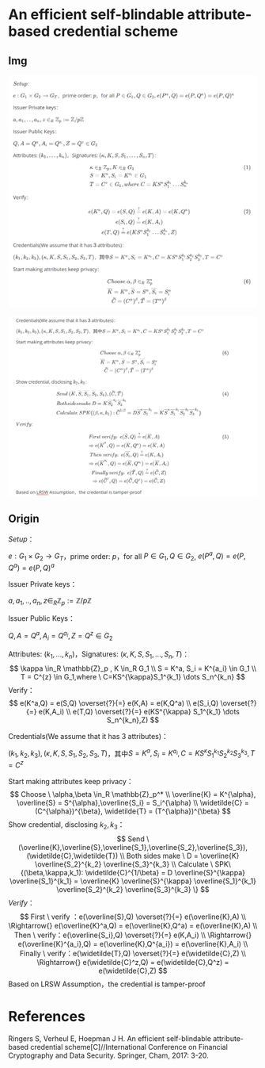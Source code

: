 # An efficient self-blindable attribute-based credential scheme

## Img

![sbABC1](assets/sbABC1.png)

![sbABC2](assets/sbABC2.png)

## Origin

$Setup$：

$e:G_1 \times G_2 \rightarrow{} G_T$，prime order: $p$，for all $P \in G_1, Q \in G_2$, $e(P^a,Q) = e(P,Q^a) = e(P,Q)^a$

Issuer Private keys：

$a,a_1,..,a_n,z \in_{R} \mathbb{Z}_p := \mathbb{Z}/p\mathbb{Z}$

Issuer Public Keys：

$Q,A = Q^a,A_i = Q^{a_i},Z = Q^z \in G_2$

Attributes: $(k_1,...,k_n)$，Signatures: $(\kappa,K,S,S_1,...,S_n,T)$：
$$
\kappa \in_R \mathbb{Z}_p , K \in_R G_1 \\
S = K^a, S_i = K^{a_i} \in G_1 \\
T = C^{z} \in G_1,where \ C=KS^{\kappa}S_1^{k_1} \dots S_n^{k_n}
$$
Verify：
$$
e(K^a,Q) = e(S,Q) \overset{?}{=} e(K,A) = e(K,Q^a) \\
e(S_i,Q) \overset{?}{=} e(K,A_i) \\
e(T,Q) \overset{?}{=} e(KS^{\kappa} S_1^{k_1} \dots S_n^{k_n},Z)
$$

Credentials(We assume that it has $3$ attributes)：

$(k_1,k_2,k_3),(\kappa,K,S,S_1,S_2,S_3,T)$，其中$S = K^a,S_i = K^{a_i}, C = KS^{\kappa}S_1^{k_1} S_2^{k_2} S_3^{k_3},T=C^z$

Start making attributes keep privacy：
$$
Choose \ \alpha,\beta \in_R \mathbb{Z}_p^* \\
\overline{K} = K^{\alpha}, \overline{S} = S^{\alpha},\overline{S_i} = S_i^{\alpha} \\
\widetilde{C} = (C^{\alpha})^{\beta}, \widetilde{T} = (T^{\alpha})^{\beta}
$$
Show credential, disclosing $k_2,k_3$：
$$
Send \ (\overline{K},\overline{S},\overline{S_1},\overline{S_2},\overline{S_3}),(\widetilde{C},\widetilde{T}) \\
Both sides make \ D = \overline{K} \overline{S_2}^{k_2} \overline{S_3}^{k_3} \\
Calculate \ SPK\{(\beta,\kappa,k_1): \widetilde{C}^{1/\beta} = D \overline{S}^{\kappa} \overline{S_1}^{k_1} = \overline{K} \overline{S}^{\kappa} \overline{S_1}^{k_1} \overline{S_2}^{k_2} \overline{S_3}^{k_3} \}
$$
$Verify$：
$$
First \ verify ：e(\overline{S},Q) \overset{?}{=} e(\overline{K},A) \\
 \Rightarrow{} e(\overline{K}^a,Q) = e(\overline{K},Q^a) = e(\overline{K},A) \\
 Then \ verify：e(\overline{S_i},Q) \overset{?}{=} e(K,A_i) \\
 \Rightarrow{} e(\overline{K}^{a_i},Q) = e(\overline{K},Q^{a_i}) = e(\overline{K},A_i) \\
 Finally \ verify：e(\widetilde{T},Q) \overset{?}{=} e(\widetilde{C},Z) \\
 \Rightarrow{} e(\widetilde{C}^z,Q) = e(\widetilde{C},Q^z) = e(\widetilde{C},Z)
$$
Based on LRSW Assumption，the credential is tamper-proof

# References

Ringers S, Verheul E, Hoepman J H. An efficient self-blindable attribute-based credential scheme[C]//International Conference on Financial Cryptography and Data Security. Springer, Cham, 2017: 3-20.